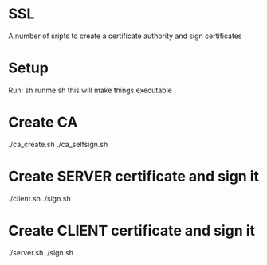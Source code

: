 # SSL
A number of sripts to create a certificate authority and sign certificates

# Setup
Run:
sh runme.sh
this will make things executable

# Create CA
./ca_create.sh
./ca_selfsign.sh

# Create SERVER certificate and sign it
./client.sh <certificate name>
./sign.sh <certificate name>

# Create CLIENT certificate and sign it
./server.sh <site FQDN>
./sign.sh <certificate name>
